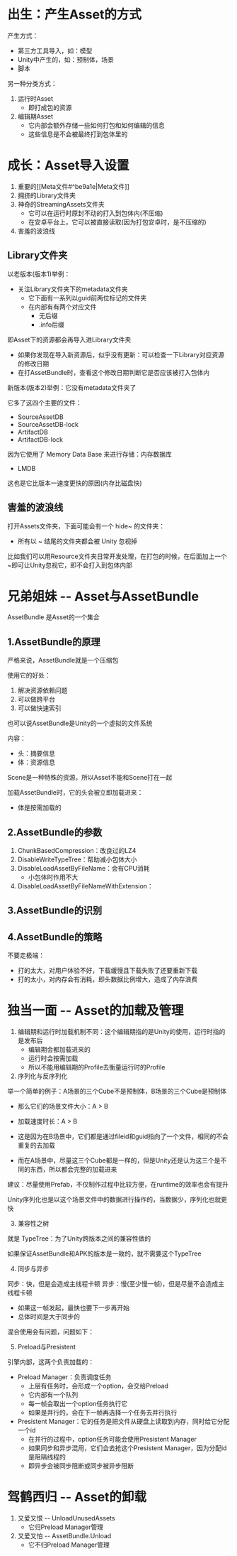 # 出生：产生Asset的方式

产生方式：
- 第三方工具导入，如：模型
- Unity中产生的，如：预制体，场景
- 脚本

另一种分类方式：
1. 运行时Asset
	- 即打成包的资源
2. 编辑期Asset
	- 它内部会额外存储一些如何打包和如何编辑的信息
	- 这些信息是不会被最终打到包体里的

# 成长：Asset导入设置

1. 重要的[[Meta文件#^be9a1e|Meta文件]]
2. 拥挤的Library文件夹
3. 神奇的StreamingAssets文件夹
	- 它可以在运行时原封不动的打入到包体内(不压缩)
	- 在安卓平台上，它可以被直接读取(因为打包安卓时，是不压缩的)
4. 害羞的波浪线

## Library文件夹

以老版本(版本1)举例：
- 关注Library文件夹下的metadata文件夹
	- 它下面有一系列以guid前两位标记的文件夹
	- 在内部有有两个对应文件
		- 无后缀
		- .info后缀

即Asset下的资源都会再导入进Library文件夹

- 如果你发现在导入新资源后，似乎没有更新：可以检查一下Library对应资源的修改日期
- 在打AssetBundle时，查看这个修改日期判断它是否应该被打入包体内

新版本(版本2)举例：它没有metadata文件夹了

它多了这四个主要的文件：
- SourceAssetDB
- SourceAssetDB-lock
- ArtifactDB
- ArtifactDB-lock

因为它使用了 Memory Data Base 来进行存储：内存数据库
- LMDB

这也是它比版本一速度更快的原因(内存比磁盘快)

## 害羞的波浪线

打开Assets文件夹，下面可能会有一个 hide~ 的文件夹：
- 所有以 ~ 结尾的文件夹都会被 Unity 忽视掉

比如我们可以用Resource文件夹日常开发处理，在打包的时候，在后面加上一个~即可让Unity忽视它，即不会打入到包体内部

# 兄弟姐妹 -- Asset与AssetBundle

AssetBundle 是Asset的一个集合

## 1.AssetBundle的原理

严格来说，AssetBundle就是一个压缩包

使用它的好处：
1. 解决资源依赖问题
2. 可以做跨平台
3. 可以做快速索引

也可以说AssetBundle是Unity的一个虚拟的文件系统

内容：
- 头：摘要信息
- 体：资源信息

Scene是一种特殊的资源，所以Asset不能和Scene打在一起

加载AssetBundle时，它的头会被立即加载进来：
- 体是按需加载的

## 2.AssetBundle的参数

1. ChunkBasedCompression：改良过的LZ4
2. DisableWriteTypeTree：帮助减小包体大小
3. DisableLoadAssetByFileName：会有CPU消耗
	- 小包体时作用不大
4. DisableLoadAssetByFileNameWithExtension：

## 3.AssetBundle的识别

## 4.AssetBundle的策略

不要走极端：
- 打的太大，对用户体验不好，下载缓慢且下载失败了还要重新下载
- 打的太小，对内存会有消耗，即头数据比例增大，造成了内存浪费

# 独当一面 -- Asset的加载及管理

1. 编辑期和运行时加载机制不同：这个编辑期指的是Unity的使用，运行时指的是发布后
	- 编辑期会都加载进来的
	- 运行时会按需加载
	- 所以不能用编辑期的Profile去衡量运行时的Profile
2. 序列化与反序列化

举一个简单的例子：A场景的三个Cube不是预制体，B场景的三个Cube是预制体
- 那么它们的场景文件大小：A > B
- 加载速度时长：A > B

- 这是因为在B场景中，它们都是通过fileid和guid指向了一个文件，相同的不会重复的去加载
- 而在A场景中，尽量这三个Cube都是一样的，但是Unity还是认为这三个是不同的东西，所以都会完整的加载进来

建议：尽量使用Prefab，不仅制作过程中比较方便，在runtime的效率也会有提升

Unity序列化也是以这个场景文件中的数据进行操作的，当数据少，序列化也就更快

3. 兼容性之树

就是 TypeTree：为了Unity跨版本之间的兼容性做的

如果保证AssetBundle和APK的版本是一致的，就不需要这个TypeTree

4. 同步与异步

同步：快，但是会造成主线程卡顿
异步：慢(至少慢一帧)，但是尽量不会造成主线程卡顿
- 如果这一帧发起，最快也要下一步再开始
- 总体时间是大于同步的

混合使用会有问题，问题如下：

5. Preload与Presistent

引擎内部，这两个负责加载的：
- Preload Manager：负责调度任务
	- 上层有任务时，会形成一个option，会交给Preload
	- 它内部有一个队列
	- 每一帧会取出一个option任务执行它
	- 如果是并行的，会在下一帧再选择一个任务去并行执行
- Presistent Manager：它的任务是把文件从硬盘上读取到内存，同时给它分配一个id
	- 在并行的过程中，option任务可能会使用Presistent Manager
	- 如果同步和异步混用，它们会去抢这个Presistent Manager，因为分配id是阻隔线程的
	- 即异步会被同步阻断或同步被异步阻断

# 驾鹤西归 -- Asset的卸载

1. 又爱又恨 -- UnloadUnusedAssets
	- 它归Preload Manager管理
2. 又爱又怕 -- AssetBundle.Unload
	- 它不归Preload Manager管理







